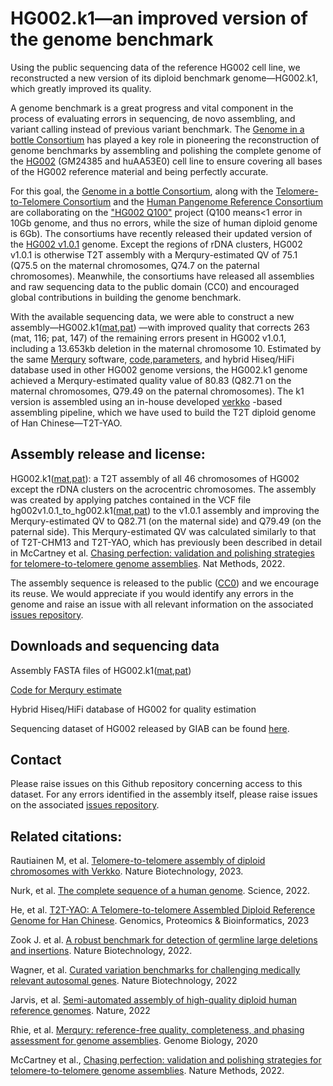 # HG002.k1—an improved version of the genome benchmark
 
Using the public sequencing data of the reference HG002 cell line, we reconstructed a new version of its diploid benchmark genome—HG002.k1, which greatly improved its quality.

A genome benchmark is a great progress and vital component in the process of evaluating errors in sequencing, de novo assembling, and variant calling instead of previous variant benchmark. The [Genome in a bottle Consortium](https://www.nist.gov/programs-projects/genome-bottle) has played a key role in pioneering the reconstruction of genome benchmarks by assembling and polishing the complete genome of the [HG002](https://github.com/marbl/hg002) (GM24385 and huAA53E0) cell line to ensure covering all bases of the HG002 reference material and being perfectly accurate. 

For this goal, the [Genome in a bottle Consortium](https://www.nist.gov/programs-projects/genome-bottle), along with the [Telomere-to-Telomere Consortium](https://www.genome.gov/about-genomics/telomere-to-telomere) and the [Human Pangenome Reference Consortium](https://humanpangenome.org)  are collaborating on the ["HG002 Q100"](https://github.com/marbl/hg002) project (Q100 means<1 error in 10Gb genome, and thus no errors, while the size of human diploid genome is 6Gb). The consortiums have recently released their updated version of the [HG002 v1.0.1](https://s3-us-west-2.amazonaws.com/human-pangenomics/T2T/HG002/assemblies/hg002v1.0.1.fasta.gz) genome. Except the regions of rDNA clusters, HG002 v1.0.1 is otherwise T2T assembly with a Merqury-estimated QV of 75.1 (Q75.5 on the maternal chromosomes, Q74.7 on the paternal chromosomes). Meanwhile, the consortiums have released all assemblies and raw sequencing data to the public domain (CC0) and encouraged global contributions in building the genome benchmark.

With the available sequencing data, we were able to construct a new assembly—HG002.k1([mat](https://s3.amazonaws.com/hg002.q80/mat.corr2.fasta.gz),[pat](https://s3.amazonaws.com/hg002.q80/pat.corr2.fasta.gz)) —with improved quality that corrects 263 (mat, 116; pat, 147) of the remaining errors present in HG002 v1.0.1, including a 13.653kb deletion in the maternal chromosome 10. Estimated by the same [Merqury](https://github.com/marbl/merqury) software, [code,parameters](https://github.com/KANGYUlab/HG002/blob/main/Merqury-qv.md), and hybrid Hiseq/HiFi database used in other HG002 genome versions, the HG002.k1 genome achieved a Merqury-estimated quality value of 80.83 (Q82.71 on the maternal chromosomes, Q79.49 on the paternal chromosomes). The k1 version is assembled using an in-house developed [verkko](https://github.com/marbl/verkko) -based assembling pipeline, which we have used to build the T2T diploid genome of Han Chinese—T2T-YAO.

## Assembly release and license:
HG002.k1([mat](https://s3.amazonaws.com/hg002.q80/mat.corr2.fasta.gz),[pat](https://s3.amazonaws.com/hg002.q80/pat.corr2.fasta.gz)): a T2T assembly of all 46 chromosomes of HG002 except the rDNA clusters on the acrocentric chromosomes. The assembly was created by applying patches contained in the VCF file hg002v1.0.1_to_hg002.k1([mat](https://github.com/KANGYUlab/HG002/raw/main/mat.pair.vcf.gz),[pat](https://github.com/KANGYUlab/HG002/raw/main/pat.pair.vcf.gz)) to the v1.0.1 assembly and improving the Merqury-estimated QV to Q82.71 (on the maternal side) and Q79.49 (on the paternal side). This Merqury-estimated QV was calculated similarly to that of T2T-CHM13 and T2T-YAO, which has previously been described in detail in McCartney et al. [Chasing perfection: validation and polishing strategies for telomere-to-telomere genome assemblies](https://www.nature.com/articles/s41592-022-01440-3). Nat Methods, 2022.

The assembly sequence is released to the public ([CC0](https://creativecommons.org/publicdomain/zero/1.0/))  and we encourage its reuse. We would appreciate if you would identify any errors in the genome and raise an issue with all relevant information on the associated [issues repository](https://github.com/KANGYUlab/HG002/issues).

## Downloads and sequencing data
Assembly FASTA files of HG002.k1([mat](https://s3.amazonaws.com/hg002.q80/mat.corr2.fasta.gz),[pat](https://s3.amazonaws.com/hg002.q80/pat.corr2.fasta.gz))

[Code for Merqury estimate](https://github.com/KANGYUlab/HG002/blob/main/Merqury-qv.md)

Hybrid Hiseq/HiFi database of HG002 for quality estimation

Sequencing dataset of HG002 released by GIAB can be found [here](https://github.com/KANGYUlab/HG002/blob/main/SequencingData.md).

## Contact
Please raise issues on this Github repository concerning access to this dataset. For any errors identified in the assembly itself, please raise issues on the associated [issues repository](https://github.com/KANGYUlab/HG002/issues).

## Related citations:
Rautiainen M, et al. [Telomere-to-telomere assembly of diploid chromosomes with Verkko](https://www.nature.com/articles/s41587-023-01662-6). Nature Biotechnology, 2023.

Nurk, et al. [The complete sequence of a human genome](https://www.science.org/doi/10.1126/science.abj6987). Science, 2022.

He, et al. [T2T-YAO: A Telomere-to-telomere Assembled Diploid Reference Genome for Han Chinese](https://www.sciencedirect.com/science/article/pii/S1672022923001006). Genomics, Proteomics & Bioinformatics, 2023

Zook J. et al. [A robust benchmark for detection of germline large deletions and insertions](https://www.nature.com/articles/s41587-020-0538-8). Nature Biotechnology, 2022.

Wagner, et al. [Curated variation benchmarks for challenging medically relevant autosomal genes](https://www.nature.com/articles/s41587-021-01158-1). Nature Biotechnology, 2022

Jarvis, et al. [Semi-automated assembly of high-quality diploid human reference genomes](https://www.nature.com/articles/s41586-022-05325-5). Nature, 2022 

Rhie, et al. [Merqury: reference-free quality, completeness, and phasing assessment for genome assemblies](https://genomebiology.biomedcentral.com/articles/10.1186/s13059-020-02134-9). Genome Biology, 2020 

McCartney et al., [Chasing perfection: validation and polishing strategies for telomere-to-telomere genome assemblies]((https://www.nature.com/articles/s41592-022-01440-3)). Nature Methods, 2022.


